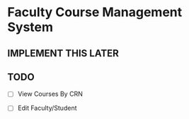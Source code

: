 # Faculty Course Management System

## IMPLEMENT THIS LATER

## TODO

- [ ] View Courses By CRN
- [ ] Edit Faculty/Student
  
